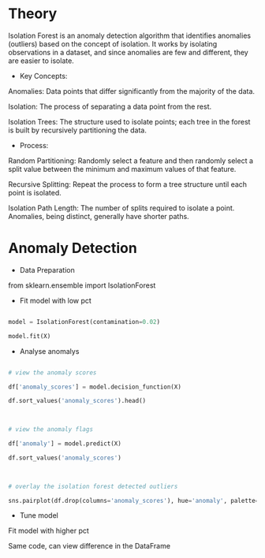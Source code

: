 # Theory 

Isolation Forest is an anomaly detection algorithm that identifies anomalies (outliers) based on the concept of isolation. It works by isolating observations in a dataset, and since anomalies are few and different, they are easier to isolate. 

- Key Concepts: 

Anomalies: Data points that differ significantly from the majority of the data. 

Isolation: The process of separating a data point from the rest. 

Isolation Trees: The structure used to isolate points; each tree in the forest is built by recursively partitioning the data. 

- Process: 

Random Partitioning: Randomly select a feature and then randomly select a split value between the minimum and maximum values of that feature. 

Recursive Splitting: Repeat the process to form a tree structure until each point is isolated. 

Isolation Path Length: The number of splits required to isolate a point. Anomalies, being distinct, generally have shorter paths. 

 
# Anomaly Detection 
 

- Data Preparation 

from sklearn.ensemble import IsolationForest 

- Fit model with low pct 

```Python 

model = IsolationForest(contamination=0.02) 

model.fit(X) 

``` 

- Analyse anomalys 

```Python 

# view the anomaly scores 

df['anomaly_scores'] = model.decision_function(X) 

df.sort_values('anomaly_scores').head() 

 

# view the anomaly flags 

df['anomaly'] = model.predict(X) 

df.sort_values('anomaly_scores') 

 

# overlay the isolation forest detected outliers 

sns.pairplot(df.drop(columns='anomaly_scores'), hue='anomaly', palette='bright', height=2); 

``` 

- Tune model  

Fit model with higher pct 

Same  code, can view difference in the DataFrame 